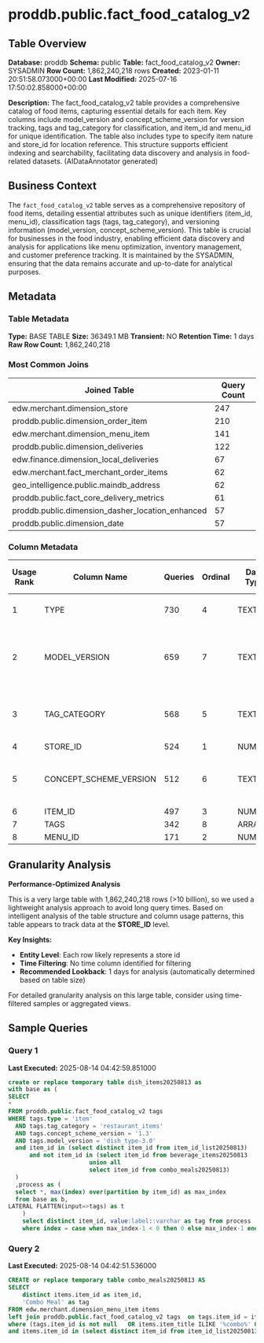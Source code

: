 # proddb.public.fact_food_catalog_v2

## Table Overview

**Database:** proddb
**Schema:** public
**Table:** fact_food_catalog_v2
**Owner:** SYSADMIN
**Row Count:** 1,862,240,218 rows
**Created:** 2023-01-11 20:51:58.073000+00:00
**Last Modified:** 2025-07-16 17:50:02.858000+00:00

**Description:** The fact_food_catalog_v2 table provides a comprehensive catalog of food items, capturing essential details for each item. Key columns include model_version and concept_scheme_version for version tracking, tags and tag_category for classification, and item_id and menu_id for unique identification. The table also includes type to specify item nature and store_id for location reference. This structure supports efficient indexing and searchability, facilitating data discovery and analysis in food-related datasets. (AIDataAnnotator generated)

## Business Context

The `fact_food_catalog_v2` table serves as a comprehensive repository of food items, detailing essential attributes such as unique identifiers (item_id, menu_id), classification tags (tags, tag_category), and versioning information (model_version, concept_scheme_version). This table is crucial for businesses in the food industry, enabling efficient data discovery and analysis for applications like menu optimization, inventory management, and customer preference tracking. It is maintained by the SYSADMIN, ensuring that the data remains accurate and up-to-date for analytical purposes.

## Metadata

### Table Metadata

**Type:** BASE TABLE
**Size:** 36349.1 MB
**Transient:** NO
**Retention Time:** 1 days
**Raw Row Count:** 1,862,240,218

### Most Common Joins

| Joined Table | Query Count |
|--------------|-------------|
| edw.merchant.dimension_store | 247 |
| proddb.public.dimension_order_item | 210 |
| edw.merchant.dimension_menu_item | 141 |
| proddb.public.dimension_deliveries | 122 |
| edw.finance.dimension_local_deliveries | 67 |
| edw.merchant.fact_merchant_order_items | 62 |
| geo_intelligence.public.maindb_address | 62 |
| proddb.public.fact_core_delivery_metrics | 61 |
| proddb.public.dimension_dasher_location_enhanced | 57 |
| proddb.public.dimension_date | 57 |

### Column Metadata

| Usage Rank | Column Name | Queries | Ordinal | Data Type | Is Cluster Key | Comment |
|------------|-------------|---------|---------|-----------|----------------|---------|
| 1 | TYPE | 730 | 4 | TEXT | 0 | what entity is this tag for, item or store |
| 2 | MODEL_VERSION | 659 | 7 | TEXT | 0 | version of training model used to predict this tag, example 1.0 |
| 3 | TAG_CATEGORY | 568 | 5 | TEXT | 0 | category of the this tag, examples dish_type, cusisine_type |
| 4 | STORE_ID | 524 | 1 | NUMBER | 0 | store id |
| 5 | CONCEPT_SCHEME_VERSION | 512 | 6 | TEXT | 0 | concept scheme version, example 1.1, N35 |
| 6 | ITEM_ID | 497 | 3 | NUMBER | 0 | item id |
| 7 | TAGS | 342 | 8 | ARRAY | 0 | tags value |
| 8 | MENU_ID | 171 | 2 | NUMBER | 0 | menu id |

## Granularity Analysis

**Performance-Optimized Analysis**

This is a very large table with 1,862,240,218 rows (>10 billion), so we used a lightweight analysis approach to avoid long query times. Based on intelligent analysis of the table structure and column usage patterns, this table appears to track data at the **STORE_ID** level.

**Key Insights:**
- **Entity Level**: Each row likely represents a store id
- **Time Filtering**: No time column identified for filtering
- **Recommended Lookback**: 1 days for analysis (automatically determined based on table size)

For detailed granularity analysis on this large table, consider using time-filtered samples or aggregated views.

## Sample Queries

### Query 1
**Last Executed:** 2025-08-14 04:42:59.851000

```sql
create or replace temporary table dish_items20250813 as 
with base as (
SELECT
*
FROM proddb.public.fact_food_catalog_v2 tags
WHERE tags.type = 'item'
  AND tags.tag_category = 'restaurant_items'
  AND tags.concept_scheme_version = '1.3'
  AND tags.model_version = 'dish_type-3.0'
  and item_id in (select distinct item_id from item_id_list20250813)
      and not item_id in (select item_id from beverage_items20250813
                       union all
                       select item_id from combo_meals20250813)
  )
  ,process as (
  select *, max(index) over(partition by item_id) as max_index
  from base as b,
LATERAL FLATTEN(input=>tags) as t
    )
    select distinct item_id, value:label::varchar as tag from process
    where index = case when max_index-1 < 0 then 0 else max_index-1 end
```

### Query 2
**Last Executed:** 2025-08-14 04:42:51.536000

```sql
CREATE or replace temporary table combo_meals20250813 AS
SELECT
    distinct items.item_id as item_id,
    'Combo Meal' as tag
FROM edw.merchant.dimension_menu_item items
left join proddb.public.fact_food_catalog_v2 tags  on tags.item_id = items.item_id and tags.type = 'item' and tags.model_version = '0.1-combo_w_drink'
where (tags.item_id is not null   OR items.item_title ILIKE '%combo%' OR items.item_title ILIKE '%meal%' or items.menu_title ilike '%combo%' or items.menu_title ilike '%meal%' or items.category_title ilike '%combo%' or items.category_title ilike '%meal%')
and items.item_id in (select distinct item_id from item_id_list20250813)
```

